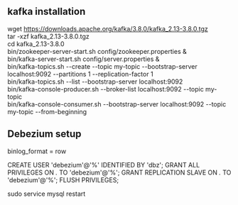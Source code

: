 ## kafka installation 
wget https://downloads.apache.org/kafka/3.8.0/kafka_2.13-3.8.0.tgz  
tar -xzf kafka_2.13-3.8.0.tgz   
cd kafka_2.13-3.8.0   
bin/zookeeper-server-start.sh config/zookeeper.properties &   
bin/kafka-server-start.sh config/server.properties &   
bin/kafka-topics.sh --create --topic my-topic --bootstrap-server localhost:9092 --partitions 1 --replication-factor 1  
bin/kafka-topics.sh --list --bootstrap-server localhost:9092   
bin/kafka-console-producer.sh --broker-list localhost:9092 --topic my-topic   
bin/kafka-console-consumer.sh --bootstrap-server localhost:9092 --topic my-topic --from-beginning   

## Debezium setup 

binlog_format = row


CREATE USER 'debezium'@'%' IDENTIFIED BY 'dbz';
GRANT ALL PRIVILEGES ON *.* TO 'debezium'@'%';
GRANT REPLICATION SLAVE ON *.* TO 'debezium'@'%';
FLUSH PRIVILEGES;

sudo service mysql restart

